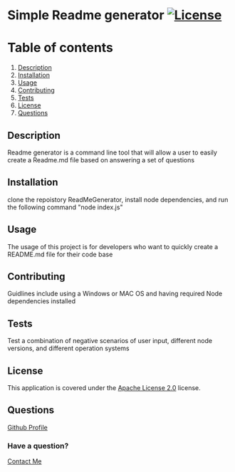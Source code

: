 # Simple Readme generator [![License](https://img.shields.io/badge/License-Apache_2.0-blue.svg)](https://opensource.org/licenses/Apache-2.0)

# Table of contents
1. [Description](#description)
2. [Installation](#installation)
3. [Usage](#usage)
4. [Contributing](#contributing)
5. [Tests](#tests)
6. [License](#license)
7. [Questions](#questions)

## Description
Readme generator is a command line tool that will allow a user to easily create a Readme.md file based on answering a set of questions

## Installation
clone the repoistory ReadMeGenerator, install node dependencies, and run the following command "node index.js"

## Usage
The usage of this project is for developers who want to quickly create a README.md file for their code base

## Contributing
Guidlines include using a Windows or MAC OS and having required Node dependencies installed

## Tests
Test a combination of negative scenarios of user input, different node versions, and different operation systems

## License
  This application is covered under the [Apache License 2.0](https://opensource.org/licenses/Apache-2.0) license.


## Questions
[Github Profile](https://github.com/tcook160)

### Have a question?
[Contact Me](mailto:t-b-cook@hotmail.com)
